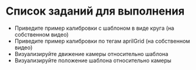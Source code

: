 # Список заданий для выполнения
 
+ Приведите пример калибровки с шаблоном в виде круга (на собственном видео)    
+ Приведите пример калибровки по тегам aprilGrid (на собственном видео)  
+ Визуализируйте движение камеры относительно шаблона  
+ Визуализируйте положение шаблона относительно камеры
